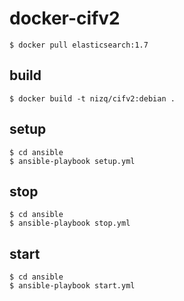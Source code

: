 # docker-cifv2

`$ docker pull elasticsearch:1.7`

## build

`$ docker build -t nizq/cifv2:debian .`

## setup

```
$ cd ansible
$ ansible-playbook setup.yml
```

## stop

```
$ cd ansible
$ ansible-playbook stop.yml
```

## start

```
$ cd ansible
$ ansible-playbook start.yml
```
